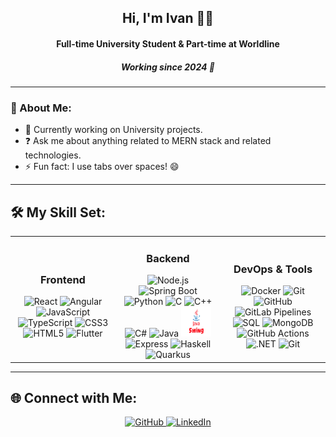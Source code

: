 <div align="center">
</div>

<h2 align="center">Hi, I'm Ivan 👨‍💻</h2>
<h4 align="center">Full-time University Student & Part-time at Worldline</h4>
<h5 align="center">Working since 2024 🚀</h5>

---

### 🚀 About Me:
- 🔭 Currently working on University projects.
- ❓ Ask me about anything related to MERN stack and related technologies.
- ⚡ Fun fact: I use tabs over spaces! 😄

---

## 🛠️ My Skill Set:

<table align="center">
  <tr>
    <td align="center" width="33%">
      <h3>Frontend</h3>
      <img src="https://img.icons8.com/color/48/000000/react-native.png" alt="React" />
      <img src="https://img.icons8.com/color/48/000000/angularjs.png" alt="Angular" />
      <img src="https://img.icons8.com/color/48/000000/javascript.png" alt="JavaScript" />
      <img src="https://img.icons8.com/color/48/000000/typescript.png" alt="TypeScript" />
      <img src="https://img.icons8.com/color/48/000000/css3.png" alt="CSS3" />
      <img src="https://img.icons8.com/color/48/000000/html-5.png" alt="HTML5" />
      <img src="https://img.icons8.com/color/48/000000/flutter.png" alt="Flutter" />
    </td>
    <td align="center" width="33%">
      <h3>Backend</h3>
      <img src="https://img.icons8.com/color/48/000000/nodejs.png" alt="Node.js" />
      <img src="https://img.icons8.com/color/48/000000/spring-logo.png" alt="Spring Boot" />
      <img src="https://img.icons8.com/color/48/000000/python.png" alt="Python" />
      <img src="https://img.icons8.com/color/48/000000/c-programming.png" alt="C" />
      <img src="https://img.icons8.com/color/48/000000/c-plus-plus-logo.png" alt="C++" />
      <img src="https://img.icons8.com/color/48/000000/c-sharp-logo.png" alt="C#" />
      <img src="https://img.icons8.com/color/48/000000/java-coffee-cup-logo.png" alt="Java" />
      <img src="https://raw.githubusercontent.com/kmajhi/java-swing/main/java%20swing.png" alt="Java Swing" width="48" height="48"/>
      <img src="https://img.icons8.com/?size=512&id=kg46nzoJrmTR&format=png" alt="Express" width="48" height="48" />
      <img src="https://img.icons8.com/color/48/000000/haskell.png" alt="Haskell" />
      <img src="https://blog.doubleslash.de/wp-content/uploads/2021/11/Quarkus_logo.png" alt="Quarkus" width="48" height="48"/>
    </td>
    <td align="center" width="33%">
      <h3>DevOps & Tools</h3>
      <img src="https://img.icons8.com/color/48/000000/docker.png" alt="Docker" />
      <img src="https://img.icons8.com/color/48/000000/git.png" alt="Git" />
      <img src="https://img.icons8.com/color/48/000000/github.png" alt="GitHub" />
      <img src="https://img.icons8.com/color/48/000000/gitlab.png" alt="GitLab Pipelines" />
      <img src="https://img.icons8.com/color/48/000000/database.png" alt="SQL" />
      <img src="https://img.icons8.com/color/48/000000/mongodb.png" alt="MongoDB" />
      <img src="https://avatars.githubusercontent.com/u/44036562?s=280&v=4" alt="GitHub Actions" width="48" height="48"/>
      <img src="https://upload.wikimedia.org/wikipedia/commons/7/7d/Microsoft_.NET_logo.svg" alt=".NET" width="48" height="48"/>
      <img src="https://img.icons8.com/color/48/000000/git.png" alt="Git" />
    </td>
  </tr>
</table>

---

## 🌐 Connect with Me:

<div align="center">
  <a href="https://github.com/lucatotem" target="_blank">
    <img src="https://img.shields.io/badge/github-%2324292e.svg?&style=for-the-badge&logo=github&logoColor=white" alt="GitHub" />
  </a>
  <a href="https://www.linkedin.com/in/ivan-raytchinov-a80b95274/" target="_blank">
    <img src="https://img.shields.io/badge/linkedin-%231E77B5.svg?&style=for-the-badge&logo=linkedin&logoColor=white" alt="LinkedIn" />
  </a>
</div>
